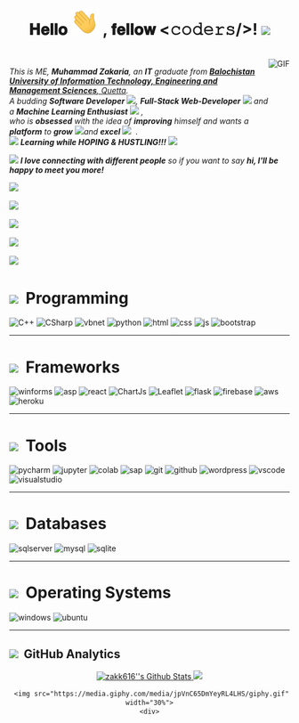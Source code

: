 <h1 align="center">𝐇𝐞𝐥𝐥𝐨 <img src="https://raw.githubusercontent.com/ABSphreak/ABSphreak/master/gifs/Hi.gif" width="50"> , 𝐟𝐞𝐥𝐥𝐨𝐰 <𝚌𝚘𝚍𝚎𝚛𝚜/>!
        <img src="https://media.giphy.com/media/WUlplcMpOCEmTGBtBW/giphy.gif" width="50">
    </h1>
  <br>
  
  <img align="right" alt="GIF" height="160px" src="https://media.giphy.com/media/du3J3cXyzhj75IOgvA/giphy.gif" />
  
  <p align="left">
    <em>
      This is ME, <b>Muhammad Zakaria</b>, an <b>IT</b> graduate from <a href="https://www.buitms.edu.pk/"> <b>Balochistan University of Information Technology, Engineering and Management Sciences</b>, Quetta</a>. <br>
      A budding <b>Software Developer</b> <img src="https://img.icons8.com/external-flaticons-lineal-color-flat-icons/64/undefined/external-coder-computer-science-flaticons-lineal-color-flat-icons.png" width="30px"/>, 
      <b>Full-Stack Web-Developer</b> <img src="https://img.icons8.com/external-flaticons-lineal-color-flat-icons/64/undefined/external-web-media-agency-flaticons-lineal-color-flat-icons.png" width="30px"/> and a 
      <b>Machine Learning Enthusiast</b> <img src="https://img.icons8.com/external-phatplus-lineal-color-phatplus/64/undefined/external-ai-computing-network-phatplus-lineal-color-phatplus.png" width="30px"/> ,
      <br>who is <b>obsessed</b>
      with the idea of <b>improving</b> himself and wants a <b>platform</b> to 
  <b>grow</b> <img src="https://img.icons8.com/external-wanicon-flat-wanicon/64/undefined/external-grow-up-business-motivation-wanicon-flat-wanicon.png" width="30px"/>and 
  <b>excel</b> <img src="https://img.icons8.com/external-flaticons-flat-flat-icons/64/undefined/external-expert-auction-house-flaticons-flat-flat-icons-4.png" width="30px"/> &nbsp.
  </em> 
  <br>
  <img src="https://media.giphy.com/media/VgCDAzcKvsR6OM0uWg/giphy.gif" width="50" /> <b><i>Learning while HOPING & HUSTLING!!!</i></b> <img src="https://media.giphy.com/media/7j2hfyeVcDtf2/giphy.gif" width="50" />
  </p>
  <img src="https://media.giphy.com/media/LnQjpWaON8nhr21vNW/giphy.gif" width="40"> <em><b>I love connecting with different people</b> so if you want to say <b>hi, I'll be happy to meet you more!</b></em>
  <p>
  
  <a href="https://www.linkedin.com/in/zakk616/"><img src="https://img.shields.io/badge/-%20Muhammad%20Zakaria%20-0077B5?style=for-the-badge&logo=Linkedin&logoColor=white"/></a>
  
  <a href="https://www.facebook.com/muhammad.zakaria616/"><img src="https://img.shields.io/badge/-Muhammad%20Zakaria-1877F2?style=for-the-badge&logo=Facebook&logoColor=white"/></a>
  
  <a href="https://stackoverflow.com/users/15345841/muhammad-zakaria"><img src="https://img.shields.io/badge/-Muhammad%20Zakaria-FE7A16?style=for-the-badge&logo=Stackoverflow&logoColor=white"/></a>
  
  <a href="mailto:muhammadzakaria616@gmail.com"><img src="https://img.shields.io/badge/-muhammadzakaria616@gmail.com-D14836?style=for-the-badge&logo=Gmail&logoColor=white"/></a>
  
  <a href="https://www.instagram.com/zakk_area/"><img src="https://img.shields.io/badge/-zakk_area-E4405F?style=for-the-badge&logo=Instagram&logoColor=white"/></a>
  
  </p>
  
  # <img src="https://img.icons8.com/clouds/100/undefined/code-file--v1.png" width="50px"/> &nbsp;Programming
  
  <div>
  
  <img alt="C++" src="https://img.shields.io/badge/C%2B%2B-00599C?style=for-the-badge&logo=c%2B%2B&logoColor=white" height="25px"/>
  <img alt="CSharp" src="https://img.shields.io/badge/C%23-239120?style=for-the-badge&logo=c-sharp&logoColor=white" height="25px"/>
  <img alt="vbnet" src="https://img.shields.io/badge/VB.NET-5C2D91?style=for-the-badge&logo=.net&logoColor=white" height="25px"/>
  <img alt="python" src="https://img.shields.io/badge/Python-3776AB?style=for-the-badge&logo=python&logoColor=white" height="25px"/>
  <img alt="html" src="https://img.shields.io/badge/HTML-239120?style=for-the-badge&logo=html5&logoColor=white" height="25px"/>
  <img alt="css" src="https://img.shields.io/badge/CSS-239120?&style=for-the-badge&logo=css3&logoColor=white" height="25px"/>
  <img alt="js" src="https://img.shields.io/badge/JavaScript-F7DF1E?style=for-the-badge&logo=javascript&logoColor=black" height="25px"/>
  <img alt="bootstrap" src="https://img.shields.io/badge/Bootstrap-563D7C?style=for-the-badge&logo=bootstrap&logoColor=white" height="25px"/>
  <hr/>
  </div>
  
  # <img src="https://img.icons8.com/clouds/100/undefined/performance-imac.png" width="50px"/> &nbsp;Frameworks
  
  <div>
  <img alt="winforms" src="https://img.shields.io/badge/Winforms-0FAAFF?style=for-the-badge&logo=windows&logoColor=white" height="25px"/>
  <img alt="asp" src="https://img.shields.io/badge/ASP.NET-07405E?style=for-the-badge&logo=.net&logoColor=white" height="25px"/>
  <img alt="react" src="https://img.shields.io/badge/React-20232A?style=for-the-badge&logo=react&logoColor=61DAFB" height="25px"/>
  <img alt="ChartJs" src="https://img.shields.io/badge/chartjs-FF6384?style=for-the-badge&logo=chartdotjs&logoColor=white" height="25px"/>
  <img alt="Leaflet" src="https://img.shields.io/badge/leaflet-199900?style=for-the-badge&logo=leaflet" height="25px"/>
  <img alt="flask" src="https://img.shields.io/badge/Flask-000000?style=for-the-badge&logo=flask&logoColor=white" height="25px"/>
  <img alt="firebase" src="https://img.shields.io/badge/-Firebase-05122A?style=for-the-badge&logo=firebase" height="25px"/>
  <img alt="aws" src="https://img.shields.io/badge/Amazon_AWS-232F3E?style=for-the-badge&logo=amazon-aws&logoColor=white" height="25px"/>
  <img alt="heroku" src="https://img.shields.io/badge/Heroku-430098?style=for-the-badge&logo=heroku&logoColor=white" height="25px"/>
  <hr/>
  </div>
  
  # <img src="https://img.icons8.com/clouds/100/undefined/hand-tools.png" width="50px"/> &nbsp;Tools
  
  <div>
  <img alt="pycharm" src="https://img.shields.io/badge/pycharm-100000?style=for-the-badge&logo=pycharm" height="25px"/>
  <img alt="jupyter" src="https://img.shields.io/badge/jupyter-gray?style=for-the-badge&logo=jupyter" height="25px"/>
  <img alt="colab" src="https://img.shields.io/badge/colab-d7ecef?style=for-the-badge&logo=googlecolab" height="25px"/>
  <img alt="sap" src="https://img.shields.io/badge/SAP-0FAAFF?style=for-the-badge&logo=sap&logoColor=white" height="25px"/>
  <img alt="git" src="https://img.shields.io/badge/-Git-100000?style=for-the-badge&logo=git" height="25px"/>
  <img alt="github" src="https://img.shields.io/badge/GitHub-100000?style=for-the-badge&logo=github&logoColor=white" height="25px"/>
  <img alt="wordpress" src="https://img.shields.io/badge/Wordpress-76b5c5?style=for-the-badge&logo=wordpress&logoColor=white" height="25px"/>
  <img alt="vscode" src="https://img.shields.io/badge/VSCode-07405E?style=for-the-badge&logo=visual-studio-code&logoColor=white" height="25px"/>
  <img alt="visualstudio" src="https://img.shields.io/badge/VisualStudio-00000F?style=for-the-badge&logo=visual-studio&logoColor=white" height="25px"/>
  <hr/>
  </div>
  
  # <img src="https://img.icons8.com/clouds/100/undefined/accept-database.png" width="50px"/> &nbsp;Databases
  
  <div>
  <img alt='sqlserver' src='https://img.shields.io/badge/sqlserver-gray?style=for-the-badge&logo=microsoft&logoColor=white' height='25px'/>
  <img alt='mysql' src='https://img.shields.io/badge/MySQL-00000F?style=for-the-badge&logo=mysql&logoColor=white' height='25px'/>
  <img alt='sqlite' src='https://img.shields.io/badge/SQLite-07405E?style=for-the-badge&logo=sqlite&logoColor=white' height='25px'/>
  <hr/>
  </div>
  
  # <img src="https://img.icons8.com/clouds/100/undefined/mac-os.png" width="50px"/> &nbsp;Operating Systems
  
  <div>
  <img alt='windows' src='https://img.shields.io/badge/Windows-0078D6?style=for-the-badge&logo=windows&logoColor=white' height='25px'/>
  <img alt='ubuntu' src='https://img.shields.io/badge/Ubuntu-E95420?style=for-the-badge&logo=ubuntu&logoColor=white' height='25px'/>
  <hr/>
  </div>
  
  ## <img src="https://img.icons8.com/clouds/100/undefined/combo-chart.png" width="50px"/> &nbsp;GitHub Analytics
  
  <p align="center">
  <a href="https://github.com/zakk616">
  <img height='180em' src="https://github-readme-stats.vercel.app/api?username=zakk616&include_all_commits=true&count_private=true&show_icons=true&line_height=20&title_color=7A7ADB&icon_color=2234AE&text_color=D3D3D3&bg_color=0,000000,130F40" alt="zakk616''s Github Stats">
  <img height="180em" src="https://github-readme-stats-eight-theta.vercel.app/api/top-langs/?username=zakk616&layout=compact&langs_count=8&theme=algolia"/>
  </a>
  </p>
  
  <div align='center'>
    
     <img src="https://media.giphy.com/media/jpVnC65DmYeyRL4LHS/giphy.gif" width="30%">
    <div>